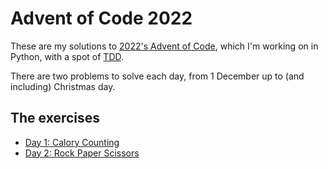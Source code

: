 # Advent of Code 2022

These are my solutions to [2022's Advent of Code], which I'm working on in Python, with a spot of [TDD].

There are two problems to solve each day, from 1 December up to (and including) Christmas day.

## The exercises

- [Day 1: Calory Counting](./day01)
- [Day 2: Rock Paper Scissors](./day02)

[2022's Advent of Code]: https://adventofcode.com/2022
[TDD]: https://www.agilealliance.org/glossary/tdd/
